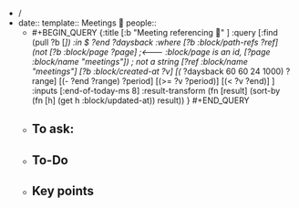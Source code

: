 - /
- date:: 
  template:: Meetings 👥
  people::
	- #+BEGIN_QUERY
	  {:title [:b "Meeting referencing 🔎" ]
	  :query  [:find (pull ?b [*])
	  :in $ ?end ?daysback
	  :where
	  [?b :block/path-refs ?ref]
	  (not [?b :block/page ?page]           ;<--- :block/page is an id,
	  [?page :block/name "meetings"])       ;     not a string
	  [?ref :block/name "meetings"]
	  [?b :block/created-at ?v]
	  [(* ?daysback 60 60 24 1000) ?range]
	  [(- ?end ?range) ?period]
	  [(>= ?v ?period)]
	  [(< ?v ?end)]
	  ]
	  :inputs [:end-of-today-ms 8]
	  :result-transform (fn [result]
	                 (sort-by (fn [h]
	                            (get h :block/updated-at)) result))
	  }
	  #+END_QUERY
	- ## **To ask:**
	- ## To-Do
	- ## Key points